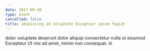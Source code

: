 ```yaml
---
date: 2017-09-30
type: event
cancelled: false
title: adipiscing ad voluptate Excepteur ipsum fugiat
---
```

dolor voluptate deserunt dolor aliquip consectetur nulla ut eiusmod Excepteur Ut nisi ad amet, minim non consequat. in